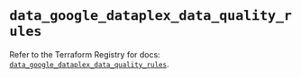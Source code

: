 # `data_google_dataplex_data_quality_rules`

Refer to the Terraform Registry for docs: [`data_google_dataplex_data_quality_rules`](https://registry.terraform.io/providers/hashicorp/google-beta/6.49.0/docs/data-sources/google_dataplex_data_quality_rules).
